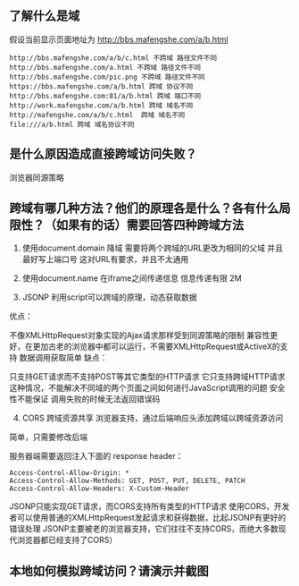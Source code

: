 ## 了解什么是域
假设当前显示页面地址为 http://bbs.mafengshe.com/a/b.html

```text
http://bbs.mafengshe.com/a/b/c.html 不跨域 路径文件不同
http://bbs.mafengshe.com/a.html 不跨域 路径文件不同
http://bbs.mafengshe.com/pic.png 不跨域 路径文件不同
https://bbs.mafengshe.com/a/b.html 跨域 协议不同
http://bbs.mafengshe.com:81/a/b.html 跨域 端口不同
http://work.mafengshe.com/a/b.html 跨域 域名不同
http://mafengshe.com/a/b/c.html  跨域 域名不同
file:///a/b.html 跨域 域名协议不同
```
## 是什么原因造成直接跨域访问失败？

浏览器同源策略

## 跨域有哪几种方法？他们的原理各是什么？各有什么局限性？（如果有的话）需要回答四种跨域方法

1. 使用document.domain 降域 需要将两个跨域的URL更改为相同的父域 并且最好写上端口号 这对URL有要求，并且不太通用

2. 使用document.name 在iframe之间传递信息 信息传递有限 2M

3. JSONP 利用script可以跨域的原理，动态获取数据

优点：

不像XMLHttpRequest对象实现的Ajax请求那样受到同源策略的限制
兼容性更好，在更加古老的浏览器中都可以运行，不需要XMLHttpRequest或ActiveX的支持
数据调用获取简单
缺点：

只支持GET请求而不支持POST等其它类型的HTTP请求
它只支持跨域HTTP请求这种情况，不能解决不同域的两个页面之间如何进行JavaScript调用的问题
安全性不能保证
调用失败的时候无法返回错误码

4. CORS 跨域资源共享 浏览器支持，通过后端响应头添加跨域以跨域资源访问

简单，只需要修改后端 

服务器端需要返回注入下面的 response header：

```text
Access-Control-Allow-Origin: *
Access-Control-Allow-Methods: GET, POST, PUT, DELETE, PATCH
Access-Control-Allow-Headers: X-Custom-Header
```

JSONP只能实现GET请求，而CORS支持所有类型的HTTP请求
使用CORS，开发者可以使用普通的XMLHttpRequest发起请求和获得数据，比起JSONP有更好的错误处理
JSONP主要被老的浏览器支持，它们往往不支持CORS，而绝大多数现代浏览器都已经支持了CORS）
## 本地如何模拟跨域访问？请演示并截图

